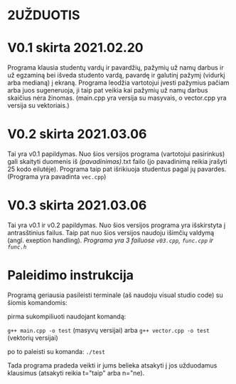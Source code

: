 # 2UŽDUOTIS

# V0.1 skirta 2021.02.20

Programa klausia studentų vardų ir pavardžių, pažymių už namų darbus ir už egzaminą bei išveda studento vardą, pavardę ir galutinį pažymį (vidurkį arba medianą) į ekraną. Programa leodžia vartotojui įvesti pažymius pačiam arba juos sugeneruoja, ji taip pat veikia kai pažymių už namų darbus skaičius nėra žinomas. (main.cpp yra versija su masyvais, o vector.cpp yra versija su vektoriais.)

# V0.2 skirta 2021.03.06

Tai yra v0.1 papildymas. Nuo šios versijos programa (vartotojui pasirinkus) gali skaityti duomenis iš *(pavadinimas)*.txt failo (jo pavadinimą reikia įrašyti 25 kodo eilutėje). Programa taip pat išrikiuoja studentus pagal jų pavardes. (Programa yra pavadinta ``vec.cpp``)

# V0.3 skirta 2021.03.06

Tai yra v0.1 ir v0.2 papildymas. Nuo šios versijos programa yra išskirstyta į antrasštinius failus. Taip pat nuo šios versijos naudoju išimčių valdymą (angl. exeption handling).
*Programa yra 3 failuose `v03.cpp`, `func.cpp` ir `func.h`*

# Paleidimo instrukcija
Programą geriausia pasileisti terminale (aš naudoju visual studio code) su šiomis komandomis:

pirma sukompiliuoti naudojant komandą: 

`g++ main.cpp -o test` (masyvų versijai) arba `g++ vector.cpp -o test` (vektorių versijai)

po to paleisti su komanda: `./test`

Tada programa pradeda veikti ir jums belieka atsakyti į jos užduodamus klausimus (atsakyti reikia t="taip" arba n="ne).
